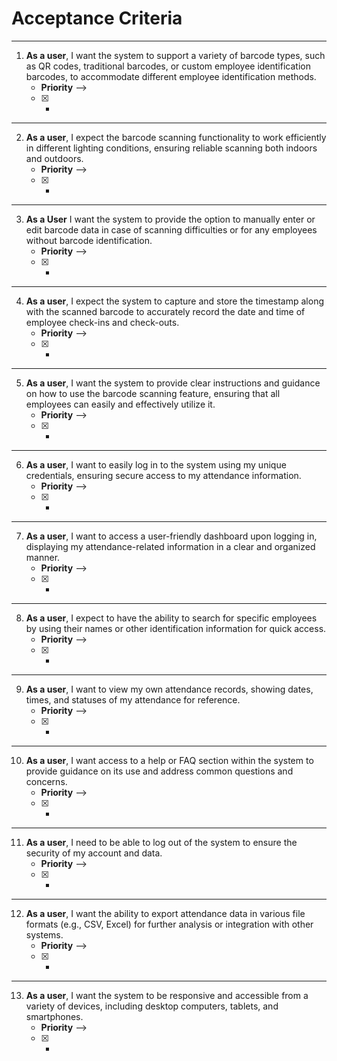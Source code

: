 # Acceptance Criteria 
--------------------------------------------------------------------------------------------------------------------------------------------------
1. **As a user**, I want the system to support a variety of barcode types, such as QR codes, traditional barcodes, or custom employee identification barcodes, to accommodate different employee identification methods.
      - **Priority** --> 
      - [X]  -
--------------------------------------------------------------------------------------------------------------------------------------------------
2.  **As a user**, I expect the barcode scanning functionality to work efficiently in different lighting conditions, ensuring reliable scanning both indoors and outdoors.
      - **Priority** --> 
      - [X] -
--------------------------------------------------------------------------------------------------------------------------------------------------
3.  **As a User** I want the system to provide the option to manually enter or edit barcode data in case of scanning difficulties or for any employees without barcode identification.
      - **Priority** --> 
      - [x] -
--------------------------------------------------------------------------------------------------------------------------------------------------
4.  **As a user**, I expect the system to capture and store the timestamp along with the scanned barcode to accurately record the date and time of employee check-ins and check-outs.
      - **Priority** --> 
      - [x] -
--------------------------------------------------------------------------------------------------------------------------------------------------
5.  **As a user**, I want the system to provide clear instructions and guidance on how to use the barcode scanning feature, ensuring that all employees can easily and effectively utilize it.
      - **Priority** --> 
      - [x] -
-------------------------------------------------------------------------------------------------------------------------------------------------
6.  **As a user**, I want to easily log in to the system using my unique credentials, ensuring secure access to my attendance information.
      - **Priority** --> 
      - [x] -
-------------------------------------------------------------------------------------------------------------------------------------------------
7.  **As a user**,  I want to access a user-friendly dashboard upon logging in, displaying my attendance-related information in a clear and organized manner.
      - **Priority** --> 
      - [x] -
-------------------------------------------------------------------------------------------------------------------------------------------------
8.  **As a user**,  I expect to have the ability to search for specific employees by using their names or other identification information for quick access.
      - **Priority** --> 
      - [x] -
-------------------------------------------------------------------------------------------------------------------------------------------------
9.  **As a user**,  I want to view my own attendance records, showing dates, times, and statuses of my attendance for reference.
      - **Priority** --> 
      - [x] -
-------------------------------------------------------------------------------------------------------------------------------------------------
10.  **As a user**,   I want access to a help or FAQ section within the system to provide guidance on its use and address common questions and concerns.
      - **Priority** --> 
      - [x] -
-------------------------------------------------------------------------------------------------------------------------------------------------
11.  **As a user**,  I need to be able to log out of the system to ensure the security of my account and data.
      - **Priority** --> 
      - [x] -

-------------------------------------------------------------------------------------------------------------------------------------------------
12.  **As a user**,  I want the ability to export attendance data in various file formats (e.g., CSV, Excel) for further analysis or integration with other systems.
      - **Priority** --> 
      - [x] -           
-------------------------------------------------------------------------------------------------------------------------------------------------
13.  **As a user**,  I want the system to be responsive and accessible from a variety of devices, including desktop computers, tablets, and smartphones.
      - **Priority** --> 
      - [x] -
